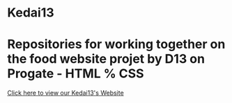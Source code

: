 # Kedai13
<h1>
Repositories for working together on the food website projet
by D13 on Progate - HTML % CSS
</h1>
  
[Click here to view our Kedai13's Website](https://xasecs.github.io/Kedai13/)
